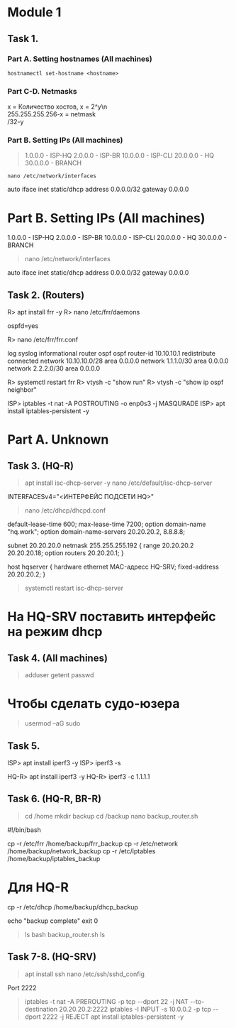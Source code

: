 # Module 1
## Task 1.

### Part A. Setting hostnames (All machines)

```
hostnamectl set-hostname <hostname>
```
### Part C-D. Netmasks

x = Количество хостов, x = 2^y\n<br />
255.255.255.256-x = netmask<br />
/32-y

### Part B. Setting IPs (All machines)

>1.0.0.0 - ISP-HQ
>2.0.0.0 - ISP-BR
>10.0.0.0 - ISP-CLI
>20.0.0.0 - HQ
>30.0.0.0 - BRANCH

```
nano /etc/network/interfaces
```
auto <interface>
iface <interface> inet static/dhcp
address 0.0.0.0/32
gateway 0.0.0.0 
# Part B. Setting IPs (All machines)

1.0.0.0 - ISP-HQ
2.0.0.0 - ISP-BR
10.0.0.0 - ISP-CLI
20.0.0.0 - HQ
30.0.0.0 - BRANCH

> nano /etc/network/interfaces

auto <interface>
iface <interface> inet static/dhcp
address 0.0.0.0/32
gateway 0.0.0.0 



## Task 2. (Routers)

R> apt install frr -y
R> nano /etc/frr/daemons

ospfd=yes

R> nano /etc/frr/frr.conf

log syslog informational
router ospf
 ospf router-id 10.10.10.1
 redistribute connected
 network 10.10.10.0/28 area 0.0.0.0
 network 1.1.1.0/30 area 0.0.0.0
 network 2.2.2.0/30 area 0.0.0.0

R> systemctl restart frr
R> vtysh -c "show run"
R> vtysh -c "show ip ospf neighbor"

ISP> iptables -t nat -A POSTROUTING -o enp0s3 -j MASQURADE
ISP> apt install iptables-persistent -y

# Part A. Unknown



## Task 3. (HQ-R)

> apt install isc-dhcp-server -y
> nano /etc/default/isc-dhcp-server 

INTERFACESv4="<ИНТЕРФЕЙС ПОДСЕТИ HQ>"

> nano /etc/dhcp/dhcpd.conf

default-lease-time 600;
max-lease-time 7200;
option domain-name "hq.work";
option domain-name-servers 20.20.20.2, 8.8.8.8;

subnet 20.20.20.0 netmask 255.255.255.192 {
 range 20.20.20.2 20.20.20.18;
 option routers 20.20.20.1;
}

host hqserver {
 hardware ethernet MAC-адресс HQ-SRV;
 fixed-address 20.20.20.2;
}

> systemctl restart isc-dhcp-server

# На HQ-SRV поставить интерфейс на режим dhcp



## Task 4. (All machines)

> adduser <name>
> getent passwd

# Чтобы сделать судо-юзера
> usermod –aG sudo <name> 



## Task 5. 

ISP> apt install iperf3 -y
ISP> iperf3 -s

HQ-R> apt install iperf3 -y
HQ-R> iperf3 -c 1.1.1.1



## Task 6. (HQ-R, BR-R)

> cd /home
> mkdir backup
> cd /backup
> nano backup_router.sh

#!/bin/bash

cp -r /etc/frr /home/backup/frr_backup
cp -r /etc/network /home/backup/network_backup
cp -r /etc/iptables /home/backup/iptables_backup
# Для HQ-R
cp -r /etc/dhcp /home/backup/dhcp_backup

echo "backup complete"
exit 0

> ls
> bash backup_router.sh
> ls



## Task 7-8. (HQ-SRV)

> apt install ssh
> nano /etc/ssh/sshd_config

Port 2222

> iptables -t nat -A PREROUTING -p tcp --dport 22 -j NAT --to-destination 20.20.20.2:2222
> iptables -I INPUT -s 10.0.0.2 -p tcp --dport 2222 -j REJECT
> apt install iptables-persistent -y









